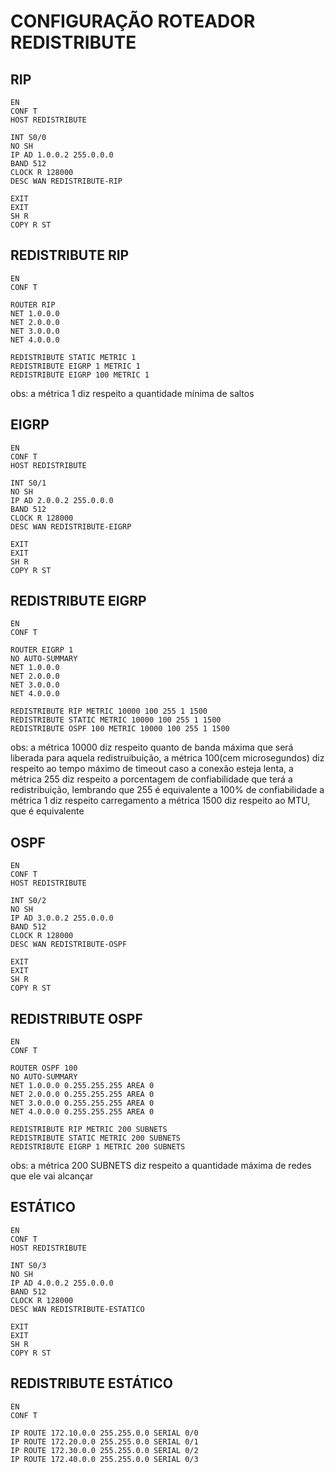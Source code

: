 # CONFIGURAÇÃO ROTEADOR REDISTRIBUTE

## RIP
```
EN
CONF T
HOST REDISTRIBUTE

INT S0/0
NO SH
IP AD 1.0.0.2 255.0.0.0
BAND 512
CLOCK R 128000
DESC WAN REDISTRIBUTE-RIP

EXIT
EXIT
SH R
COPY R ST
```

## REDISTRIBUTE RIP
```
EN
CONF T

ROUTER RIP
NET 1.0.0.0
NET 2.0.0.0
NET 3.0.0.0
NET 4.0.0.0

REDISTRIBUTE STATIC METRIC 1
REDISTRIBUTE EIGRP 1 METRIC 1
REDISTRIBUTE EIGRP 100 METRIC 1
```
obs: a métrica 1 diz respeito a quantidade mínima de saltos

## EIGRP
```
EN
CONF T
HOST REDISTRIBUTE

INT S0/1
NO SH
IP AD 2.0.0.2 255.0.0.0
BAND 512
CLOCK R 128000
DESC WAN REDISTRIBUTE-EIGRP

EXIT
EXIT
SH R
COPY R ST
```

## REDISTRIBUTE EIGRP
```
EN
CONF T

ROUTER EIGRP 1
NO AUTO-SUMMARY
NET 1.0.0.0
NET 2.0.0.0
NET 3.0.0.0
NET 4.0.0.0

REDISTRIBUTE RIP METRIC 10000 100 255 1 1500
REDISTRIBUTE STATIC METRIC 10000 100 255 1 1500
REDISTRIBUTE OSPF 100 METRIC 10000 100 255 1 1500
```
obs: a métrica 10000 diz respeito quanto de banda máxima que será liberada para aquela redistruibuição, 
a métrica 100(cem microsegundos) diz respeito ao tempo máximo de timeout caso a conexão esteja lenta,
a métrica 255 diz respeito a porcentagem de confiabilidade que terá a redistribuição, lembrando que 255 é equivalente a 100% de confiabilidade
a métrica 1 diz respeito carregamento
a métrica 1500 diz respeito ao MTU, que é equivalente 

## OSPF
```
EN
CONF T
HOST REDISTRIBUTE

INT S0/2
NO SH
IP AD 3.0.0.2 255.0.0.0
BAND 512
CLOCK R 128000
DESC WAN REDISTRIBUTE-OSPF

EXIT
EXIT
SH R
COPY R ST
```

## REDISTRIBUTE OSPF
```
EN
CONF T

ROUTER OSPF 100
NO AUTO-SUMMARY
NET 1.0.0.0 0.255.255.255 AREA 0
NET 2.0.0.0 0.255.255.255 AREA 0
NET 3.0.0.0 0.255.255.255 AREA 0
NET 4.0.0.0 0.255.255.255 AREA 0

REDISTRIBUTE RIP METRIC 200 SUBNETS
REDISTRIBUTE STATIC METRIC 200 SUBNETS
REDISTRIBUTE EIGRP 1 METRIC 200 SUBNETS
```
obs: a métrica 200 SUBNETS diz respeito a quantidade máxima de redes que ele vai alcançar

## ESTÁTICO
```
EN
CONF T
HOST REDISTRIBUTE

INT S0/3
NO SH
IP AD 4.0.0.2 255.0.0.0
BAND 512
CLOCK R 128000
DESC WAN REDISTRIBUTE-ESTATICO

EXIT
EXIT
SH R
COPY R ST
```

## REDISTRIBUTE ESTÁTICO
```
EN
CONF T

IP ROUTE 172.10.0.0 255.255.0.0 SERIAL 0/0
IP ROUTE 172.20.0.0 255.255.0.0 SERIAL 0/1
IP ROUTE 172.30.0.0 255.255.0.0 SERIAL 0/2
IP ROUTE 172.40.0.0 255.255.0.0 SERIAL 0/3
```